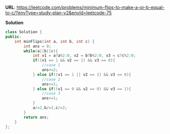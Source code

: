 
**URL**: https://leetcode.com/problems/minimum-flips-to-make-a-or-b-equal-to-c/?envType=study-plan-v2&envId=leetcode-75

**Solution**
```C++
class Solution {
public:
    int minFlips(int a, int b, int c) {
        int ans = 0;
        while(a||b||c){
            int v1 = a?a%2:0, v2 = b?b%2:0, v3 = c?c%2:0;
            if((v1 == 1 && v2 == 1) && v3 == 0){
                //case 1
                ans+=2;
            } else if((v1 == 1 || v2 == 1) && v3 == 0){
                //case 2
                ans+=1;
            } else if((v1 == 0 && v2 == 0) && v3 == 1){
                //case 3
                ans+=1;
            }
            a/=2,b/=2,c/=2;
        }
        return ans;
    }
};
```